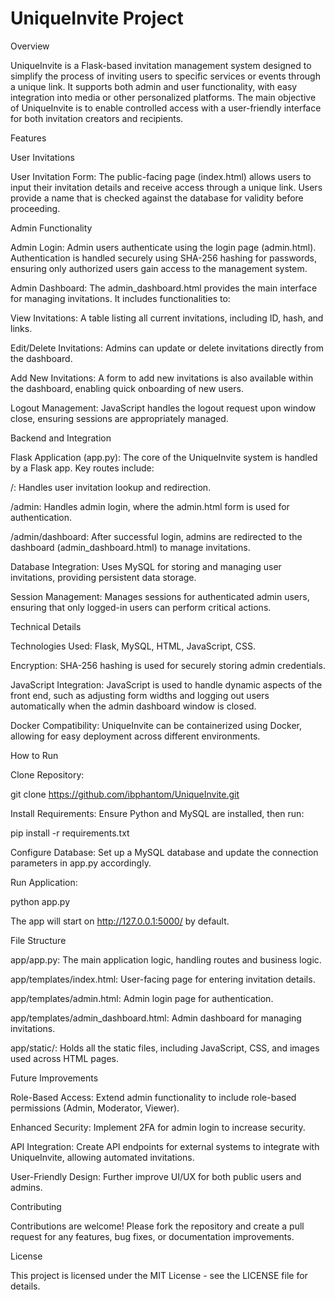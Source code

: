 # UniqueInvite Project

Overview

UniqueInvite is a Flask-based invitation management system designed to simplify the process of inviting users to specific services or events through a unique link. It supports both admin and user functionality, with easy integration into media or other personalized platforms. The main objective of UniqueInvite is to enable controlled access with a user-friendly interface for both invitation creators and recipients.

Features

User Invitations

User Invitation Form: The public-facing page (index.html) allows users to input their invitation details and receive access through a unique link. Users provide a name that is checked against the database for validity before proceeding.

Admin Functionality

Admin Login: Admin users authenticate using the login page (admin.html). Authentication is handled securely using SHA-256 hashing for passwords, ensuring only authorized users gain access to the management system.

Admin Dashboard: The admin_dashboard.html provides the main interface for managing invitations. It includes functionalities to:

View Invitations: A table listing all current invitations, including ID, hash, and links.

Edit/Delete Invitations: Admins can update or delete invitations directly from the dashboard.

Add New Invitations: A form to add new invitations is also available within the dashboard, enabling quick onboarding of new users.

Logout Management: JavaScript handles the logout request upon window close, ensuring sessions are appropriately managed.

Backend and Integration

Flask Application (app.py): The core of the UniqueInvite system is handled by a Flask app. Key routes include:

/: Handles user invitation lookup and redirection.

/admin: Handles admin login, where the admin.html form is used for authentication.

/admin/dashboard: After successful login, admins are redirected to the dashboard (admin_dashboard.html) to manage invitations.

Database Integration: Uses MySQL for storing and managing user invitations, providing persistent data storage.

Session Management: Manages sessions for authenticated admin users, ensuring that only logged-in users can perform critical actions.

Technical Details

Technologies Used: Flask, MySQL, HTML, JavaScript, CSS.

Encryption: SHA-256 hashing is used for securely storing admin credentials.

JavaScript Integration: JavaScript is used to handle dynamic aspects of the front end, such as adjusting form widths and logging out users automatically when the admin dashboard window is closed.

Docker Compatibility: UniqueInvite can be containerized using Docker, allowing for easy deployment across different environments.

How to Run

Clone Repository:

git clone https://github.com/ibphantom/UniqueInvite.git

Install Requirements:
Ensure Python and MySQL are installed, then run:

pip install -r requirements.txt

Configure Database:
Set up a MySQL database and update the connection parameters in app.py accordingly.

Run Application:

python app.py

The app will start on http://127.0.0.1:5000/ by default.

File Structure

app/app.py: The main application logic, handling routes and business logic.

app/templates/index.html: User-facing page for entering invitation details.

app/templates/admin.html: Admin login page for authentication.

app/templates/admin_dashboard.html: Admin dashboard for managing invitations.

app/static/: Holds all the static files, including JavaScript, CSS, and images used across HTML pages.

Future Improvements

Role-Based Access: Extend admin functionality to include role-based permissions (Admin, Moderator, Viewer).

Enhanced Security: Implement 2FA for admin login to increase security.

API Integration: Create API endpoints for external systems to integrate with UniqueInvite, allowing automated invitations.

User-Friendly Design: Further improve UI/UX for both public users and admins.

Contributing

Contributions are welcome! Please fork the repository and create a pull request for any features, bug fixes, or documentation improvements.

License

This project is licensed under the MIT License - see the LICENSE file for details.
